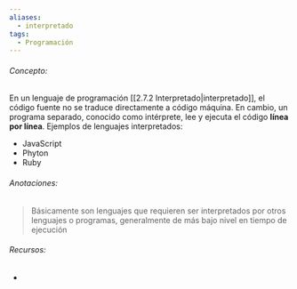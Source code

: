```yaml
---
aliases:
  - interpretado
tags:
  - Programación
---
```

###### Concepto:

En un lenguaje de programación [[2.7.2 Interpretado|interpretado]], el código fuente no se traduce directamente a código máquina. En cambio, un programa separado, conocido como intérprete, lee y ejecuta el código **línea por línea**. Ejemplos de lenguajes interpretados:

- JavaScript
- Phyton
- Ruby

###### Anotaciones:

> Básicamente son lenguajes que requieren ser interpretados por otros lenguajes o programas, generalmente de más bajo nivel en tiempo de ejecución

###### Recursos:

- 